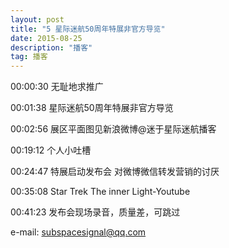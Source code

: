 ```yaml
---
layout: post
title: "5 星际迷航50周年特展非官方导览"
date: 2015-08-25 
description: "播客"
tag: 播客
---   
```


00:00:30 无耻地求推广

00:01:38 星际迷航50周年特展非官方导览

00:02:56 展区平面图见新浪微博@迷于星际迷航播客

00:19:12 个人小吐槽

00:24:47 特展启动发布会 对微博微信转发营销的讨厌

00:35:08 Star Trek The inner Light-Youtube

00:41:23 发布会现场录音，质量差，可跳过

e-mail: [subspacesignal@qq.com](mailto:subspacesignal@qq.com)